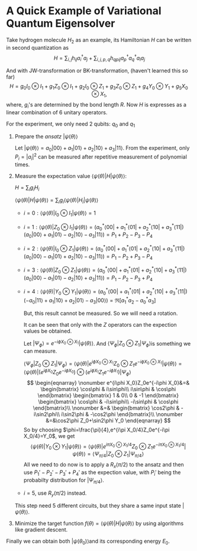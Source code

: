 # A Quick Example of Variational Quantum Eigensolver

Take hydrogen molecule $H_2$ as an example, its Hamiltonian $H$ can be written in second quantization as
$$
H=\sum_{i,j}h_{ij}a^\dagger_i a_j+\sum_{i,j,p,q}h_{qpij}a^\dagger_p a^\dagger_qa_ia_j
$$

And with JW-transformation or BK-transformation, (haven't learned this so far)
$$
H=g_0I_0\otimes I_1+g_1Z_0\otimes I_1+g_2I_0\otimes Z_1+g_3Z_0\otimes Z_1+g_4Y_0\otimes Y_1+g_5X_0\otimes X_1,
$$
where, $g_i$'s are determined by the bond length $R$. Now $H$ is expresses as a linear combination of $6$ unitary operators. 



For the experiment, we only need 2 qubits: $q_0$ and $q_1$



1. Prepare the *ansatz* $\vert\psi(\theta)\rangle$

   Let $\vert\psi(\theta)\rangle=a_0\vert00\rangle+a_1\vert01\rangle+a_2\vert10\rangle+a_3\vert11\rangle$. From the experiment, only $P_i=\vert a_i\vert^2$ can be measured after repetitive measurement of polynomial times.

2. Measure the expectation value $\langle\psi(\theta)\vert H\vert\psi(\theta)\rangle$:

   $H=\sum_ig_iH_i$

   $\langle\psi(\theta)\vert H\vert\psi(\theta)\rangle=\sum_ig_i\langle\psi(\theta)\vert H_i\vert\psi(\theta)\rangle$

   - $i=0:\langle\psi(\theta)\vert I_0\otimes I _1\vert\psi(\theta)\rangle=1$

   - $i=1:\langle\psi(\theta)\vert Z_0\otimes I_1\vert\psi(\theta)\rangle=(a_0^*\langle 00\vert+a_1^*\langle 01\vert+a_2^*\langle 10\vert+a_3^*\langle 11\vert)(a_0\vert00\rangle+a_1\vert01\rangle-a_2\vert10\rangle-a_3\vert11\rangle)=P_1+P_2-P_3-P_4$

   - $i=2:\langle\psi(\theta)\vert I_0\otimes Z_1\vert\psi(\theta)\rangle=(a_0^*\langle 00\vert+a_1^*\langle 01\vert+a_2^*\langle 10\vert+a_3^*\langle 11\vert)(a_0\vert00\rangle-a_1\vert01\rangle+a_2\vert10\rangle-a_3\vert11\rangle)=P_1-P_2+P_3-P_4$

   - $i=3:\langle\psi(\theta)\vert Z_0\otimes Z_1\vert\psi(\theta)\rangle=(a_0^*\langle 00\vert+a_1^*\langle 01\vert+a_2^*\langle 10\vert+a_3^*\langle 11\vert)(a_0\vert00\rangle-a_1\vert01\rangle-a_2\vert10\rangle+a_3\vert11\rangle)=P_1-P_2-P_3+P_4$

   - $i=4:\langle\psi(\theta)\vert Y_0\otimes Y_1\vert\psi(\theta)\rangle=(a_0^*\langle 00\vert+a_1^*\langle 01\vert+a_2^*\langle 10\vert+a_3^*\langle 11\vert)(-a_0\vert11\rangle+a_1\vert10\rangle+a_2\vert01\rangle-a_3\vert00\rangle)=\Re[a_1^*a_2-a_0^*a_3]$

     But, this result cannot be measured. So we will need a rotation.

     It can be seen that only with the $Z$ operators can the expection values be obtained.

     Let $\vert\Psi_\phi\rangle=e^{-i\phi X_0\otimes X_1}\vert\psi(\theta)\rangle$. And $\langle\Psi_\phi\vert Z_0\otimes Z_1\vert\Psi_\phi\rangle$is something we can measure.

     $\langle\Psi_\phi\vert Z_0\otimes Z_1\vert\Psi_\phi\rangle=\langle\psi(\theta)\vert e^{i\phi X_0\otimes X_1}Z_0\otimes Z_1e^{-i\phi X_0\otimes X_1} \vert\psi(\theta)\rangle=\langle\psi(\theta)\vert (e^{i\phi X_0}Z_0e^{-i\phi X_0})\otimes (e^{i\phi X_1}Z_1e^{-i\phi X_1})\vert\Psi_\phi\rangle$
     $$
     \begin{eqnarray}
     \nonumber e^{i\phi X_0}Z_0e^{-i\phi X_0}&=&
     \begin{bmatrix}
     \cos\phi & i\sin\phi\\
     i\sin\phi & \cos\phi
     \end{bmatrix}
     \begin{bmatrix}
     1 & 0\\
     0 & -1
     \end{bmatrix}
     \begin{bmatrix}
     \cos\phi & -i\sin\phi\\
     -i\sin\phi & \cos\phi
     \end{bmatrix}\\
     \nonumber &=&
     \begin{bmatrix}
     \cos2\phi & -i\sin2\phi\\
     i\sin2\phi & -\cos2\phi
     \end{bmatrix}\\
     \nonumber &=&\cos2\phi Z_0+\sin2\phi Y_0
     \end{eqnarray}
     $$
     So by choosing $\phi=\frac{\pi}{4},e^{i\pi X_0/4}Z_0e^{-i\pi X_0/4}=Y_0$, we get
     $$
     \langle\psi(\theta)\vert Y_0\otimes Y_1\vert\psi(\theta)\rangle=\langle\psi(\theta)\vert e^{i\pi X_0\otimes X_1/4}Z_0\otimes Z_1e^{-i\pi X_0\otimes X_1/4}\vert\psi(\theta)\rangle=\langle\Psi_{\pi/4}\vert Z_0\otimes Z_1\vert\Psi_{\pi/4}\rangle
     $$
     All we need to do now is to apply a $R_x(\pi/2)$ to the ansatz and then use $P_1'-P_2'-P_3'+P_4'$ as the expection value, with $P_i'$ being the probabilty distribution for $\vert\Psi_{\pi/4}\rangle$.

   - $i=5$, use $R_y(\pi/2)$ instead.

   This step need 5 different circuits, but they share a same input state $\vert\psi(\theta)\rangle$.

3. Minimize the target function $f(\theta)=\langle\psi(\theta)\vert H\vert\psi(\theta)\rangle$ by using algorithms like gradient descent.



Finally we can obtain both $\vert\psi(\theta_0)\rangle$and its corresponding energy $E_0$.